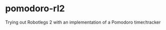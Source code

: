pomodoro-rl2
============

Trying out Robotlegs 2 with an implementation of a Pomodoro timer/tracker